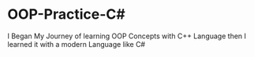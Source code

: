# OOP-Practice-C#
I Began My Journey of learning OOP Concepts with C++ Language then I learned it with a modern Language like C#
